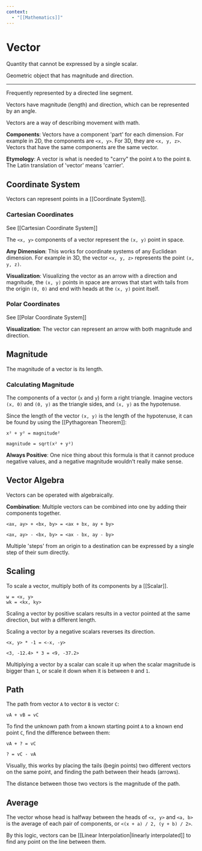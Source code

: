 ```yaml
---
context:
  - "[[Mathematics]]"
---
```


# Vector

Quantity that cannot be expressed by a single scalar.

Geometric object that has magnitude and direction.

---

Frequently represented by a directed line segment.

Vectors have magnitude (length) and direction, which can be represented by an angle.

Vectors are a way of describing movement with math.

**Components**: Vectors have a component 'part' for each dimension. For example in 2D, the components are `<x, y>`. For 3D, they are `<x, y, z>`. Vectors that have the same components are the same vector.

**Etymology**: A vector is what is needed to "carry" the point `A` to the point `B`. The Latin translation of 'vector' means 'carrier'.

## Coordinate System

Vectors can represent points in a [[Coordinate System]].

### Cartesian Coordinates

See [[Cartesian Coordinate System]]

The `<x, y>` components of a vector represent the `(x, y)` point in space.

**Any Dimension**: This works for coordinate systems of any Euclidean dimension. For example in 3D, the vector `<x, y, z>` represents the point `(x, y, z)`.

**Visualization**: Visualizing the vector as an arrow with a direction and magnitude, the `(x, y)` points in space are arrows that start with tails from the origin `(0, 0)` and end with heads at the `(x, y)` point itself.

### Polar Coordinates

See [[Polar Coordinate System]]

**Visualization**: The vector can represent an arrow with both magnitude and direction.

## Magnitude

The magnitude of a vector is its length.

### Calculating Magnitude

The components of a vector (`x` and `y`) form a right triangle. Imagine vectors `(x, 0)` and `(0, y)` as the triangle sides, and `(x, y)` as the hypotenuse.

Since the length of the vector `(x, y)` is the length of the hypotenuse, it can be found by using the [[Pythagorean Theorem]]:

```
x² + y² = magnitude²

magnitude = sqrt(x² + y²)
```

**Always Positive**: One nice thing about this formula is that it cannot produce negative values, and a negative magnitude wouldn't really make sense.

## Vector Algebra

Vectors can be operated with algebraically.

**Combination**: Multiple vectors can be combined into one by adding their components together.

```
<ax, ay> + <bx, by> = <ax + bx, ay + by>

<ax, ay> - <bx, by> = <ax - bx, ay - by>
```

Multiple 'steps' from an origin to a destination can be expressed by a single step of their sum directly.

## Scaling

To scale a vector, multiply both of its components by a [[Scalar]].

```
w = <x, y>
wk = <kx, ky>
```

Scaling a vector by positive scalars results in a vector pointed at the same direction, but with a different length.

Scaling a vector by a negative scalars reverses its direction.

```
<x, y> * -1 = <-x, -y>

<3, -12.4> * 3 = <9, -37.2>
```

Multiplying a vector by a scalar can scale it up when the scalar magnitude is bigger than `1`, or scale it down when it is between `0` and `1`.

## Path

The path from vector `A` to vector `B` is vector `C`:

```
vA + vB = vC
```

To find the unknown path from a known starting point `A` to a known end point `C`, find the difference between them:

```
vA + ? = vC

? = vC - vA
```

Visually, this works by placing the tails (begin points) two different vectors on the same point, and finding the path between their heads (arrows).

The distance between those two vectors is the magnitude of the path.

## Average

The vector whose head is halfway between the heads of `<x, y>` and `<a, b>` is the average of each pair of components, or `<(x + a) / 2, (y + b) / 2>`.

By this logic, vectors can be [[Linear Interpolation|linearly interpolated]] to find any point on the line between them.
